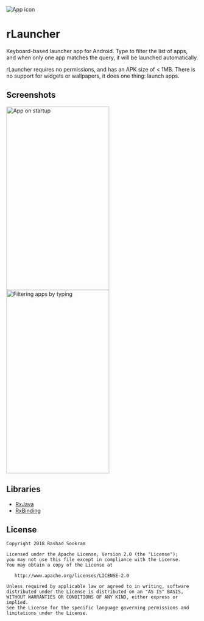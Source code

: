 ![App icon](https://raw.githubusercontent.com/rsookram/rLauncher/master/app/src/main/res/mipmap-xxxhdpi/ic_launcher.png)


# rLauncher

Keyboard-based launcher app for Android. Type to filter the list of apps, and
when only one app matches the query, it will be launched automatically.

rLauncher requires no permissions, and has an APK size of < 1MB. There is no
support for widgets or wallpapers, it does one thing: launch apps.


## Screenshots

<img src="https://raw.githubusercontent.com/rsookram/rLauncher/master/screenshots/screenshot.png" width="270" height="480" alt="App on startup" align="left">
<img src="https://raw.githubusercontent.com/rsookram/rLauncher/master/screenshots/screenshot_2.png" width="270" height="480" alt="Filtering apps by typing">


## Libraries

- [RxJava](https://github.com/ReactiveX/RxJava/)
- [RxBinding](https://github.com/JakeWharton/RxBinding/)


License
-------

    Copyright 2018 Rashad Sookram

    Licensed under the Apache License, Version 2.0 (the "License");
    you may not use this file except in compliance with the License.
    You may obtain a copy of the License at

       http://www.apache.org/licenses/LICENSE-2.0

    Unless required by applicable law or agreed to in writing, software
    distributed under the License is distributed on an "AS IS" BASIS,
    WITHOUT WARRANTIES OR CONDITIONS OF ANY KIND, either express or implied.
    See the License for the specific language governing permissions and
    limitations under the License.


